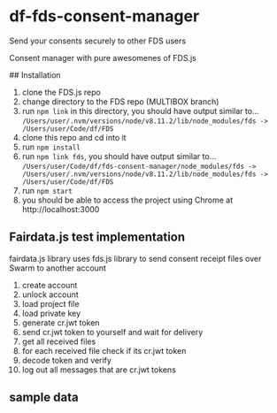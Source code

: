 # df-fds-consent-manager 

Send your consents securely to other FDS users

Consent manager with pure awesomenes of FDS.js 

## Installation

1. clone the FDS.js repo
2. change directory to the FDS repo (MULTIBOX branch)
3. run `npm link` in this directory, you should have output similar to...  
`/Users/user/.nvm/versions/node/v8.11.2/lib/node_modules/fds -> /Users/user/Code/df/FDS`
4. clone this repo and cd into it
5. run `npm install`
6. run `npm link fds`, you should have output similar to...
`/Users/user/Code/df/fds-consent-manager/node_modules/fds -> /Users/user/.nvm/versions/node/v8.11.2/lib/node_modules/fds -> /Users/user/Code/df/FDS`
7. run `npm start`
8. you should be able to access the project using Chrome at http://localhost:3000 

## Fairdata.js test implementation 
 fairdata.js library uses fds.js library to send consent receipt files over Swarm to another account
 
 1. create account  
 2. unlock account 
 3. load project file 
 4. load private key 
 5. generate cr.jwt token
 6. send cr.jwt token to yourself and wait for delivery 
 7. get all received files
 8. for each received file check if its cr.jwt token 
 9. decode token and verify 
 10. log out all messages that are cr.jwt tokens
 
 ## sample data 

 
